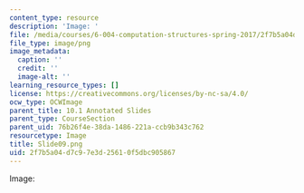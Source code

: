```yaml
---
content_type: resource
description: 'Image: '
file: /media/courses/6-004-computation-structures-spring-2017/2f7b5a04d7c97e3d25610f5dbc905867_Slide09.png
file_type: image/png
image_metadata:
  caption: ''
  credit: ''
  image-alt: ''
learning_resource_types: []
license: https://creativecommons.org/licenses/by-nc-sa/4.0/
ocw_type: OCWImage
parent_title: 10.1 Annotated Slides
parent_type: CourseSection
parent_uid: 76b26f4e-38da-1486-221a-ccb9b343c762
resourcetype: Image
title: Slide09.png
uid: 2f7b5a04-d7c9-7e3d-2561-0f5dbc905867
---
```

Image: 